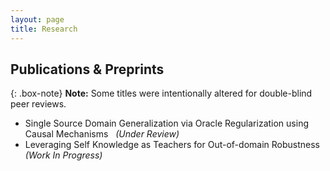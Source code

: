 ```yaml
---
layout: page
title: Research
---
```

## Publications & Preprints

{: .box-note}
**Note:** Some titles were intentionally altered for double-blind peer reviews.


- Single Source Domain Generalization via Oracle Regularization using Causal Mechanisms &nbsp; *(Under Review)* 
- Leveraging Self Knowledge as Teachers for Out-of-domain Robustness &nbsp; *(Work In Progress)* 